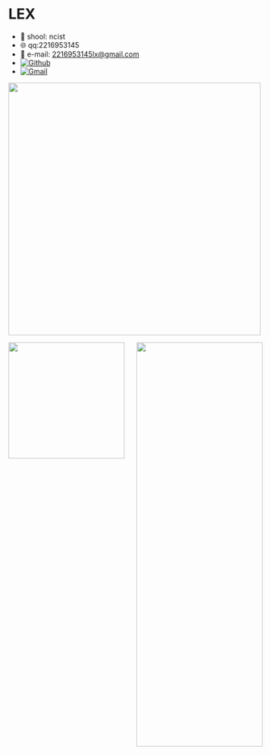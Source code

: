 # LEX
-  :office: shool: ncist
-  :globe_with_meridians: qq:2216953145
-  :love_letter: e-mail: 2216953145lx@gmail.com
- [![Github](https://img.shields.io/badge/-Github-000?style=flat&logo=Github&logoColor=white)](https://github.com/balabala789654)
- [![Gmail](https://img.shields.io/badge/-Gmail-c14438?style=flat&logo=Gmail&logoColor=white)](2216953145lx@gmail.com)

<p>
<img width = "500" height = "auto" src="./pic/wallhaven-2ywd3y.png"/>
</p>

<p>
<img align = "left" width = "230" height = "auto" src = "https://github-readme-stats.vercel.app/api/top-langs/?username=balabala789654&show_icons=true&hide_border=false" />
</p>

<p>
<img align = "right" width = "250" height = "800" src = "https://github-readme-stats.vercel.app/api?username=balabala789654&show_icons=true&theme=radical&layout=normal" />

</p>

<!-- <code>
    <img width = 50% src = "https://www.vectorlogo.zone/logos/github/github-ar21.svg">
</code> -->
